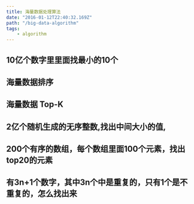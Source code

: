 ```yaml
---
title: 海量数据处理算法
date: "2016-01-12T22:40:32.169Z"
path: "/big-data-algorithm"
tags:
    - algorithm
---
```


## 10亿个数字里里面找最小的10个

## 海量数据排序

## 海量数据 Top-K

## 2亿个随机生成的无序整数,找出中间大小的值,

## 200个有序的数组，每个数组里面100个元素，找出top20的元素

## 有3n+1个数字，其中3n个中是重复的，只有1个是不重复的，怎么找出来